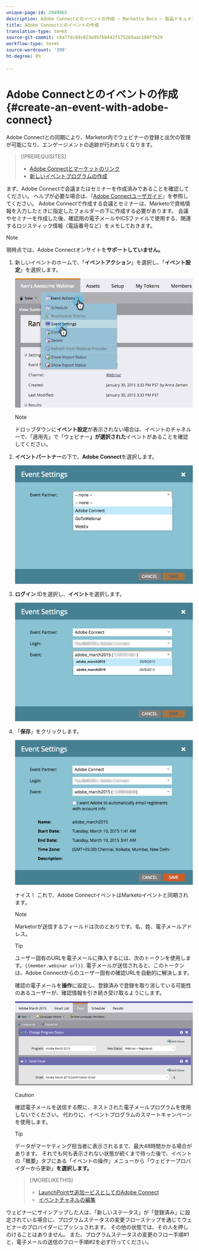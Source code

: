 ```yaml
---
unique-page-id: 2949865
description: Adobe Connectとのイベントの作成 — Marketto Docs — 製品ドキュメント
title: Adobe Connectとのイベントの作成
translation-type: tm+mt
source-git-commit: c8a77dc84c023e05fbb442f575269aac108ffb29
workflow-type: tm+mt
source-wordcount: '399'
ht-degree: 0%

---
```



# Adobe Connectとのイベントの作成{#create-an-event-with-adobe-connect}

Adobe Connectとの同期により、Marketor内でウェビナーの登録と出欠の管理が可能になり、エンゲージメントの追跡が行われなくなります。

>[!PREREQUISITES]
>
>* [Adobe Connectとマーケットのリンク](/help/marketo/product-docs/administration/additional-integrations/add-adobe-connect-as-a-launchpoint-service.md)
>* [新しいイベントプログラムの作成](/help/marketo/product-docs/demand-generation/events/understanding-events/create-a-new-event-program.md)


まず、Adobe Connectで会議またはセミナーを作成済みであることを確認してください。 ヘルプが必要な場合は、『[Adobe Connectユーザガイド](http://help.adobe.com/en_US/connect/9.0/using/index.html)』を参照してください。 Adobe Connectで作成する会議とセミナーは、Marketoで資格情報を入力したときに指定したフォルダーの下に作成する必要があります。 会議やセミナーを作成した後、確認用の電子メールやICSファイルで使用する、関連するロジスティック情報（電話番号など）をメモしておきます。

>[!NOTE]
>
>現時点では、Adobe Connectオンサイトを&#x200B;**サポートしていません。**

1. 新しいイベントのホームで、「**イベントアクション**」を選択し、「**イベント設定**」を選択します。

   ![](assets/image2015-1-30-15-3a34-3a28.png)

   >[!NOTE]
   >
   >ドロップダウンに&#x200B;**イベント設定**&#x200B;が表示されない場合は、イベントのチャネルーで、「適用先」で「ウェビナー&#x200B;**」が選択された**&#x200B;イベントがあることを確認してください。

1. **イベントパートナー**&#x200B;の下で、**Adobe Connect**&#x200B;を選択します。

   ![](assets/event-settings-adobe-connect.png)

1. **ログイン** IDを選択し、**イベント**&#x200B;を選択します。

   ![](assets/event-settings-select-event-adobe-connect.png)

1. 「**保存**」をクリックします。

   ![](assets/event-settings-overview.png)

   ナイス！ これで、Adobe ConnectイベントはMarketoイベントと同期されます。

   >[!NOTE]
   >
   >Marketorが送信するフィールドは次のとおりです。名、姓、電子メールアドレス。

   >[!TIP]
   >
   >ユーザー固有のURLを電子メールに挿入するには、次のトークンを使用します。`{{member.webinar url}}`. 電子メールが送信されると、このトークンは、Adobe Connectからのユーザー固有の確認URLを自動的に解決します。
   >
   >確認の電子メールを&#x200B;**操作**&#x200B;に設定し、登録済みで登録を取り消している可能性のあるユーザーが、確認情報を引き続き受け取るようにします。

   ![](assets/adobe.png)

   >[!CAUTION]
   >
   >確認電子メールを送信する際に、ネストされた電子メールプログラムを使用しないでください。 代わりに、イベントプログラムのスマートキャンペーンを使用します。

   >[!TIP]
   >
   >データがマーケティング担当者に表示されるまで、最大48時間かかる場合があります。 それでも何も表示されない状態が続くまで待った後で、イベントの「概要」タブにある「イベントの操作」メニューから「ウェビナープロバイダーから更新」**を選択します。**

   >[!MORELIKETHIS]
   >
   > * [LaunchPointサ追加ービスとしてのAdobe Connect](../../../../product-docs/administration/additional-integrations/add-adobe-connect-as-a-launchpoint-service.md)
   > * [イベントチャネルの編集](../../../../product-docs/demand-generation/events/understanding-events/edit-an-event-channel.md)


ウェビナーにサインアップした人は、「新しいステータス」が「登録済み」に設定されている場合に、プログラムステータスの変更フローステップを通じてウェビナーのプロバイダーにプッシュされます。 その他の状態では、その人を押しのけることはありません。 また、プログラムステータスの変更のフロー手順#1と、電子メールの送信のフロー手順#2を必ず行ってください。
